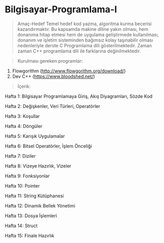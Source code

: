 # Bilgisayar-Programlama-I

>Amaç-Hedef
Temel hedef kod yazma, algoritma kurma becerisi kazandırmaktır. Bu kapsamda makine diline yakın olması, hem donanıma hitap etmesi hem de uygulama geliştirmede kullanılması, donanım ve işletim sisteminden bağımsız kolay taşınabilir olması nedenleriyle derste C Programlama dili gösterilmektedir. Zaman zaman C++ programlama dili ile farklarına değinilmektedir.

>Kurulması gereken programlar: 
1. Flowgorithm (http://www.flowgorithm.org/download/)
2. Dev C++ (https://www.bloodshed.net/)

>İçerik:

Hafta 1: Bilgisayar Programlamaya Giriş, Akış Diyagramları, Sözde Kod

Hafta 2: Değişkenler, Veri Türleri, Operatörler

Hafta 3: Koşullar

Hafta 4: Döngüler

Hafta 5: Karışık Uygulamalar

Hafta 6: Bitsel Operatörler, İşlem Önceliği

Hafta 7: Diziler

Hafta 8: Vizeye Hazırlık, Vizeler

Hafta 9: Fonksiyonlar

Hafta 10: Pointer

Hafta 11: String Kütüphanesi

Hafta 12: Dinamik Bellek Yönetimi

Hafta 13: Dosya İşlemleri

Hafta 14: Struct

Hafta 15: Finale Hazırlık

